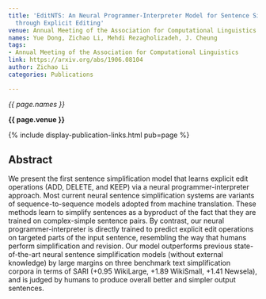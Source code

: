 ```yaml
---
title: 'EditNTS: An Neural Programmer-Interpreter Model for Sentence Simplification
  through Explicit Editing'
venue: Annual Meeting of the Association for Computational Linguistics
names: Yue Dong, Zichao Li, Mehdi Rezagholizadeh, J. Cheung
tags:
- Annual Meeting of the Association for Computational Linguistics
link: https://arxiv.org/abs/1906.08104
author: Zichao Li
categories: Publications

---
```


*{{ page.names }}*

**{{ page.venue }}**

{% include display-publication-links.html pub=page %}

## Abstract

We present the first sentence simplification model that learns explicit edit operations (ADD, DELETE, and KEEP) via a neural programmer-interpreter approach. Most current neural sentence simplification systems are variants of sequence-to-sequence models adopted from machine translation. These methods learn to simplify sentences as a byproduct of the fact that they are trained on complex-simple sentence pairs. By contrast, our neural programmer-interpreter is directly trained to predict explicit edit operations on targeted parts of the input sentence, resembling the way that humans perform simplification and revision. Our model outperforms previous state-of-the-art neural sentence simplification models (without external knowledge) by large margins on three benchmark text simplification corpora in terms of SARI (+0.95 WikiLarge, +1.89 WikiSmall, +1.41 Newsela), and is judged by humans to produce overall better and simpler output sentences.